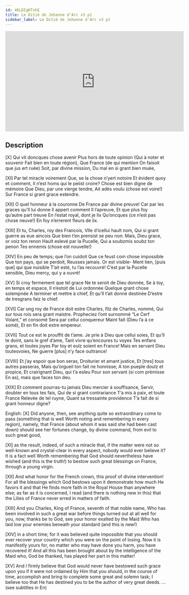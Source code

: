 ```yaml
---
id: 46LDIgKTshE
title: Le Ditié de Jehanne d'Arc v3 p1
sidebar_label: Le Ditié de Jehanne d'Arc v3 p1
---
```


<iframe
  width="560"
  height="315"
  src="https://www.youtube.com/embed/46LDIgKTshE"
  title="YouTube video player"
  frameborder="0"
  allow="accelerometer; autoplay; clipboard-write; encrypted-media; gyroscope; picture-in-picture; web-share"
  referrerpolicy="strict-origin-when-cross-origin"
  allowfullscreen
></iframe>

## Description

[X]
Qui vit doncques chose avenir
Plus hors de toute opinion
(Qui à noter et souvenir
Fait bien en toute région),
Que France (de qui mention
On faisoit que jus ert ruée)
Soit, par divine mission,
Du mal en si grant bien muée,

[XI]
Par tel miracle voirement
Que, se la chose n’yert notoire
Et évident quoy et comment,
Il n’est homs qui le peiist croire?
Chose est bien digne de mémoire
Que Dieu, par une vierge tendre,
Ait adès voulu (chose est voire!)
Sur France si grant grace estendre.

[XII]
O quel honneur à la couronne
De France par divine preuve!
Car par les graces qu’Il lui donne
Il appert comment Il l’apreuve,
Et que plus foy qu’autre part treuve
En l’estat royal, dont je lix
Qu’oncques (ce n’est pas chose neuve!)
En foy n’errerent fleurs de lix.

[XIII]
Et tu, Charles, roy des Francois,
VIIe d’icellui hault nom,
Qui si grant guerre as eue aincois
Que bien t’en prensist se peu non:
Mais, Dieu grace, or voiz ton renon
Hault eslevé par la Pucelle,
Qui a soubzmis soubz ton penon
Tes ennemis (chose est nouvelle!)

[XIV]
En peu de temps; que l’on cuidoit
Que ce feust com chose impossible
Que ton pays, qui se perdoit,
Reusses jamais. Or est visible-
Ment tien, [puis que] qui que nuisible
T’ait esté, tu l’as recouvré!
C’est par la Pucelle sensible,
Dieu mercy, qui y a ouvré!

[XV]
Si croy fermement que tel grace
Ne te seroit de Dieu donnée,
Se à toy, en temps et espace,
Il n’estoit de Lui ordonnée
Quelque grant chose solempnée
A terminer et mettre à chief,
Et qu’Il t’ait donné destinée
D’estre de tresgrans faiz le chief.

[XVI]
Car ung roy de France doit estre
Charles, filz de Charles, nommé,
Qui sur tous rois sera grant maistre.
Propheciez l’ont surnommé
“Le Cerf Volant,” et consomé
Sera par cellui conquereur
Maint fait (Dieu l’a à ce somé),
Et en fin doit estre empereur.

[XVII]
Tout ce est le prouffit de t’ame.
Je prie à Dieu que cellui soies,
Et qu’Il te doint, sans le gref d’ame,
Tant vivre qu’encoures tu voyes
Tes enfans grans, et toutes joyes
Par toy et eulz soient en France!
Mais en servant Dieu toutesvoies,
Ne guerre [plus] n’y face oultrance!

[XVIII]
Et j’ay espoir que bon seras,
Droiturier et amant justice,
Et [tres] tous autres passeras,
Mais qu’orgueil ton fait ne honnisse;
A ton pueple doulz et propice,
Et crairignant Dieu, qui t’a esleu
Pour son servant (si com prémisse
En as), mais que faces ton deu.

[XIX]
Et comment pourras-tu jamais
Dieu mercier à souffisance,
Servir, doubter en tous tes fais,
Qui de si grant contrariance
T’a mis à paix, et toute France
Relevée de tel ruyne,
Quant sa tressainte providence
T’a fait de si grant honneur digne?


English:
[X]
Did anyone, then, see anything quite so extraordinary
come to pass (something that is well Worth noting and
remembering in every region), namely, that France (about
whom it was said she had been cast down) should see
her fortunes change, by divine command, from evil to
such great good,

[XI]
as the result, indeed, of such a miracle that, if the matter
were not so well-known and crystal-clear in every aspect,
nobody would ever believe it? It is a fact well Worth
remembering that God should nevertheless have wished
(and this is the truth!) to bestow such great blessings
on France, through a young virgin.

[XII]
And what honor for the French crown, this proof of
divine intervention! For all the blessings which God
bestows upon it demonstrate how much He favors it and
that He finds more faith in the Royal House than anywhere
else; as far as it is concerned, I read (and there is nothing
new in this) that the Lilies of France never erred in
matters of faith.

[XIII]
And you Charles, King of France, seventh of that noble
name, Who has been involved in such a great war before
things turned out at all well for you, now, thanks be to
God, see your honor exalted by the Maid Who has laid
low your enemies beneath your standard (and this is new!)

[XIV]
in a short time; for it was believed quite impossible
that you should ever recover your country which you
were on the point of losing. Now it is manifestly yours
for, no matter who may have done you harm, you have
recovered it! And all this has been brought about by
the intelligence of the Maid who, God be thanked, has
played her part in this matter!

[XV]
And I firmly believe that God would never have bestowed
such grace upon you if it were not ordained by Him that
you should, in the course of time, accomplish and bring
to complete some great and solemn task; I believe
too that He has destined you to be the author of very
great deeds.
... (see subtitles in En)
